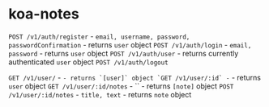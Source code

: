 # koa-notes
`POST /v1/auth/register` - `email, username, password, passwordConfirmation` - returns `user` object
`POST /v1/auth/login` - `email, password` - returns `user` object
`POST /v1/auth/user` - returns currently authenticated `user` object
`POST /v1/auth/logout`

`GET /v1/user/` - `` - returns `[user]` object
`GET /v1/user/:id` - `` - returns `user` object
`GET /v1/user/:id/notes` - `` - returns `[note]` object
`POST /v1/user/:id/notes` - `title, text` - returns `note` object

